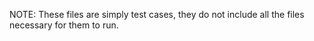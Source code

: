 NOTE: These files are simply test cases, they do not include all the files necessary for them to run.
